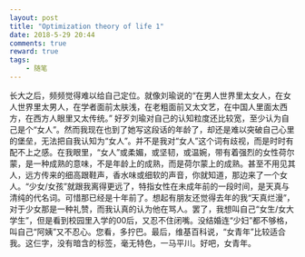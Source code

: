 ```yaml
---
layout: post
title: "Optimization theory of life 1"
date: 2018-5-29 20:44
comments: true
reward: true
tags: 
	- 随笔
---
```




长大之后，频频觉得难以给自己定位。就像刘瑜说的“在男人世界里太女人，在女人世界里太男人，在学者面前太肤浅，在老粗面前又太文艺，在中国人里面太西方，在西方人眼里又太传统。” 好歹刘瑜对自己的认知粒度还比较宽，至少认为自己是个“女人”。然而我现在也到了她写这段话的年龄了，却还是难以突破自己心里的堡垒，无法把自我认知为“女人”。并不是我对“女人”这个词有歧视，而是时时有配不上之感。在我眼里，“女人”或柔媚，或坚韧，或温婉，带有着强烈的女性荷尔蒙，是一种成熟的意味，不是年龄上的成熟，而是荷尔蒙上的成熟。甚至不用见其人，远方传来的细高跟鞋声，香水味或细软的声音，你就知道，那边来了一个女人。“少女/女孩”就跟我离得更远了，特指女性在未成年前的一段时间，是天真与清纯的代名词。可惜那已经是十年前了。想起有朋友还觉得去年的我“天真烂漫”，对于少女那是一种礼赞，而我认真的认为他在骂人。罢了，我想叫自己“女生/女大学生”，但是看到校园里入学的00后，又忍不住闭嘴。没结婚连“少妇”都不够格，叫自己“阿姨”又不忍心。您看，多拧巴。最后，维基百科说，“女青年”比较适合我。这仨字，没有暗含的标签，毫无特色，一马平川。好吧，女青年。